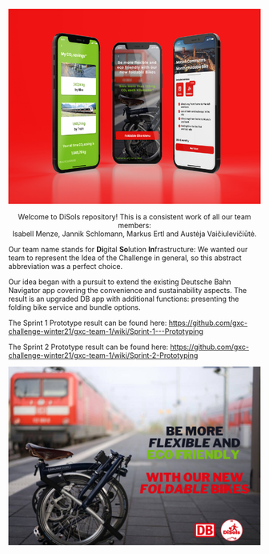 <p align="center"><img src="https://github.com/gxc-challenge-winter21/gxc-team-1/blob/main/Resources/Prototyping/AppPresentation.jpg" width="600" height="390"/> </p>
<p align="center">Welcome to DiSoIs repository! This is a consistent work of all our team members: <br> Isabell Menze, Jannik Schlomann, Markus Ertl and Austėja Vaičiulevičiūtė. </p>

Our team name stands for <b>Di</b>gital <b>So</b>lution <b>In</b>frastructure: We wanted our team to represent the Idea of the Challenge in general, so this abstract abbreviation was a perfect choice.

Our idea began with a pursuit to extend the existing Deutsche Bahn Navigator app covering the convenience and sustainability aspects. The result is an upgraded DB app with additional functions: presenting the folding bike service and bundle options.

The Sprint 1 Prototype result can be found here: https://github.com/gxc-challenge-winter21/gxc-team-1/wiki/Sprint-1---Prototyping

The Sprint 2 Prototype result can be found here: https://github.com/gxc-challenge-winter21/gxc-team-1/wiki/Sprint-2-Prototyping

![Elevator Pitch Slide](https://github.com/gxc-challenge-winter21/gxc-team-1/blob/main/Resources/Pitch/Elevator%20Pitch%20Picture.png)
